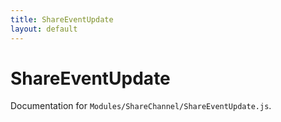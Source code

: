 ```yaml
---
title: ShareEventUpdate
layout: default
---
```


# ShareEventUpdate

Documentation for `Modules/ShareChannel/ShareEventUpdate.js`.
